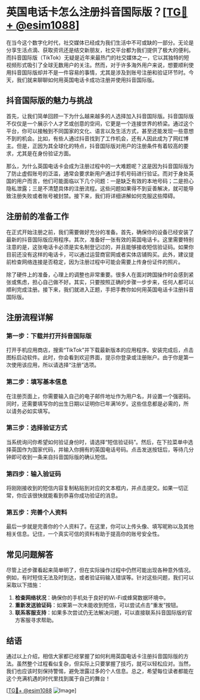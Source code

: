 # 英国电话卡怎么注册抖音国际版？[[TG💪+ @esim1088](https://t.me/s/esim1088)]

在当今这个数字化时代，社交媒体已经成为我们生活中不可或缺的一部分。无论是分享生活点滴、获取资讯还是结交新朋友，社交平台都为我们提供了极大的便利。而抖音国际版（TikTok）无疑是近年来最热门的社交媒体之一，它以其独特的短视频形式吸引了全球无数用户的关注。然而，对于许多海外用户来说，想要顺利使用抖音国际版却并不是一件容易的事情，尤其是涉及到账号注册和验证环节时。今天，我们就来聊聊如何用英国电话卡成功注册并使用抖音国际版。

## 抖音国际版的魅力与挑战

首先，让我们简单回顾一下为什么越来越多的人选择加入抖音国际版。抖音国际版不仅仅是一个展示个人才艺或创意的空间，它更是一个连接世界的桥梁。通过这个平台，你可以接触到不同国家的文化、语言以及生活方式，甚至还能发现一些意想不到的机会。比如，有些人通过抖音找到了工作机会，还有人因此成为了网红博主。但是，正因为其全球化的特点，抖音国际版对用户的注册条件有着较高的要求，尤其是在身份验证方面。

那么，为什么英国电话卡会成为注册过程中的一大难题呢？这是因为抖音国际版为了防止虚假账号的泛滥，通常会要求新用户通过手机号码进行验证。而对于身处英国的用户而言，他们可能面临以下几个问题：一是缺乏有效的本地号码；二是担心隐私泄露；三是不清楚具体的注册流程。这些问题如果得不到妥善解决，就可能导致注册失败或者账号被封禁。接下来，我们将详细讲解如何克服这些障碍。

## 注册前的准备工作

在正式开始注册之前，我们需要做好充分的准备。首先，确保你的设备已经安装了最新的抖音国际版应用程序。其次，准备好一张有效的英国电话卡。这里需要特别注意的是，这张电话卡必须是实名制登记过的，并且能够接收短信验证码。如果你目前还没有这样的电话卡，可以通过运营商官网或者实体店铺购买。此外，建议提前检查网络连接是否稳定，因为注册过程中可能会需要上传身份证件的照片。

除了硬件上的准备，心理上的调整也非常重要。很多人在面对跨国操作时会感到紧张或焦虑，担心自己做不好。其实，只要按照正确的步骤一步步来，任何人都可以顺利完成注册。接下来，我们就进入正题，手把手教你如何用英国电话卡注册抖音国际版。

## 注册流程详解

### 第一步：下载并打开抖音国际版

打开手机应用商店，搜索“TikTok”并下载最新版本的应用程序。安装完成后，点击图标启动软件。此时，你会看到欢迎界面，提示你登录或注册账户。由于你是第一次使用该应用，所以请选择“注册”选项。

### 第二步：填写基本信息

在注册页面上，你需要输入自己的电子邮件地址作为用户名，并设置一个强密码。同时，还需要填写你的出生日期以证明你已年满16岁。这些信息都是必需的，所以请务必如实填写。

### 第三步：选择验证方式

当系统询问你希望如何验证身份时，请选择“短信验证码”。然后，在下拉菜单中选择英国作为国家代码，并输入你拥有的英国电话号码。点击发送按钮后，等待几分钟即可收到一条来自抖音国际版的确认短信。

### 第四步：输入验证码

将刚刚接收到的短信内容复制粘贴到对应的文本框内，并点击提交。如果一切正常，你应该很快就能看到恭喜你成功验证的消息。

### 第五步：完善个人资料

最后一步就是完善你的个人资料了。在这里，你可以上传头像、填写昵称以及其他相关信息。记住，一个真实可信的资料有助于提高你的账号安全性。

## 常见问题解答

尽管上述步骤看起来简单明了，但在实际操作过程中仍然可能出现各种意外情况。例如，有时短信无法及时到达，或者验证码输入错误等。针对这些问题，我们可以采取以下措施：

1. **检查网络状况**：确保你的手机处于良好的Wi-Fi或蜂窝数据环境中。
2. **重新发送验证码**：如果第一次未能收到短信，可以尝试点击“重发”按钮。
3. **联系客服支持**：如果多次尝试仍无法解决问题，可以直接联系抖音国际版的官方客服寻求帮助。

## 结语

通过以上介绍，相信大家都已经掌握了如何利用英国电话卡注册抖音国际版的方法。虽然整个过程看似复杂，但实际上只要掌握了技巧，就可以轻松应对。当然，我们也应该时刻保持警惕，避免泄露过多的个人信息。总之，希望每位读者都能在这个充满机遇的时代里找到属于自己的舞台！

[[TG💪+ @esim1088](https://t.me/s/esim1088) ![Image](https://i.postimg.cc/4NQfJmqS/Snipaste-2025-05-13-00-14-12.png)]